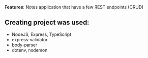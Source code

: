 **Features:**
Notes application that have a few REST endpoints (CRUD)

## Creating project was used:

- NodeJS, Express, TypeScript
- express-validator
- body-parser
- dotenv, nodemon